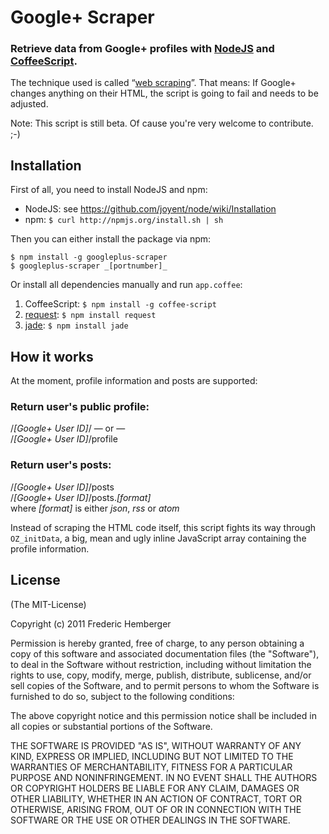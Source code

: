 # Google+ Scraper
### Retrieve data from Google+ profiles with [NodeJS](http://nodejs.org/) and [CoffeeScript](http://jashkenas.github.com/coffee-script/).

The technique used is called “[web scraping](http://en.wikipedia.org/wiki/Web_scraping)”.
That means: If Google+ changes anything on their HTML, the script is going to fail and needs to be adjusted.

Note: This script is still beta. Of cause you're very welcome to contribute. ;-)


## Installation

First of all, you need to install NodeJS and npm:

- NodeJS: see https://github.com/joyent/node/wiki/Installation  
- npm: `$ curl http://npmjs.org/install.sh | sh`  

Then you can either install the package via npm:

	$ npm install -g googleplus-scraper
	$ googleplus-scraper _[portnumber]_

Or install all dependencies manually and run `app.coffee`:

1. CoffeeScript: `$ npm install -g coffee-script`
2. [request](https://github.com/mikeal/request): `$ npm install request`
3. [jade](https://github.com/visionmedia/jade): `$ npm install jade`


## How it works

At the moment, profile information and posts are supported:

### Return user's public profile:
/_[Google+ User ID]_/  — or —  
/_[Google+ User ID]_/profile

### Return user's posts:
/_[Google+ User ID]_/posts  
/_[Google+ User ID]_/posts._[format]_  
where _[format]_ is either _json_, _rss_ or _atom_

Instead of scraping the HTML code itself, this script fights its way through `OZ_initData`, a big, mean and ugly inline JavaScript array containing the profile information.


## License

(The MIT-License)

Copyright (c) 2011 Frederic Hemberger

Permission is hereby granted, free of charge, to any person obtaining a copy
of this software and associated documentation files (the "Software"), to deal
in the Software without restriction, including without limitation the rights
to use, copy, modify, merge, publish, distribute, sublicense, and/or sell
copies of the Software, and to permit persons to whom the Software is
furnished to do so, subject to the following conditions:

The above copyright notice and this permission notice shall be included in
all copies or substantial portions of the Software.

THE SOFTWARE IS PROVIDED "AS IS", WITHOUT WARRANTY OF ANY KIND, EXPRESS OR
IMPLIED, INCLUDING BUT NOT LIMITED TO THE WARRANTIES OF MERCHANTABILITY,
FITNESS FOR A PARTICULAR PURPOSE AND NONINFRINGEMENT. IN NO EVENT SHALL THE
AUTHORS OR COPYRIGHT HOLDERS BE LIABLE FOR ANY CLAIM, DAMAGES OR OTHER
LIABILITY, WHETHER IN AN ACTION OF CONTRACT, TORT OR OTHERWISE, ARISING FROM,
OUT OF OR IN CONNECTION WITH THE SOFTWARE OR THE USE OR OTHER DEALINGS IN
THE SOFTWARE.